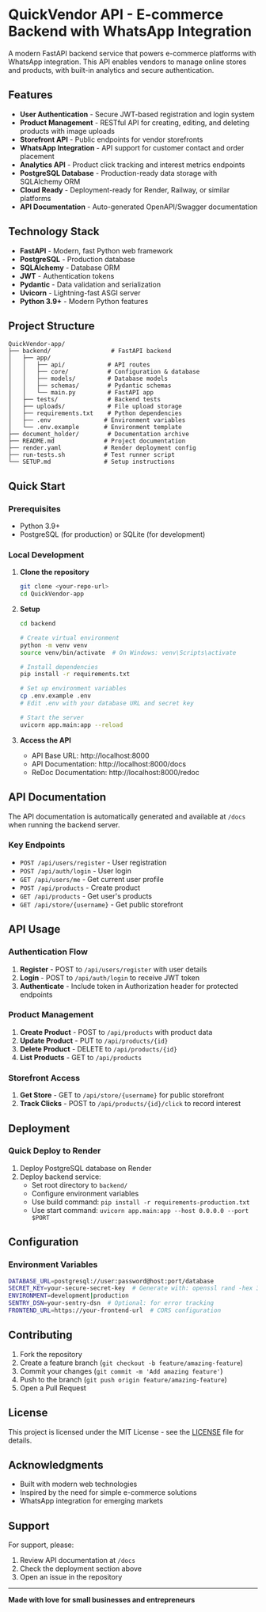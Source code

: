 # QuickVendor API - E-commerce Backend with WhatsApp Integration

A modern FastAPI backend service that powers e-commerce platforms with WhatsApp integration. This API enables vendors to manage online stores and products, with built-in analytics and secure authentication.

## Features

- **User Authentication** - Secure JWT-based registration and login system
- **Product Management** - RESTful API for creating, editing, and deleting products with image uploads
- **Storefront API** - Public endpoints for vendor storefronts
- **WhatsApp Integration** - API support for customer contact and order placement
- **Analytics API** - Product click tracking and interest metrics endpoints
- **PostgreSQL Database** - Production-ready data storage with SQLAlchemy ORM
- **Cloud Ready** - Deployment-ready for Render, Railway, or similar platforms
- **API Documentation** - Auto-generated OpenAPI/Swagger documentation

## Technology Stack

- **FastAPI** - Modern, fast Python web framework
- **PostgreSQL** - Production database
- **SQLAlchemy** - Database ORM
- **JWT** - Authentication tokens
- **Pydantic** - Data validation and serialization
- **Uvicorn** - Lightning-fast ASGI server
- **Python 3.9+** - Modern Python features

## Project Structure

```
QuickVendor-app/
├── backend/                 # FastAPI backend
│   ├── app/
│   │   ├── api/            # API routes
│   │   ├── core/           # Configuration & database
│   │   ├── models/         # Database models
│   │   ├── schemas/        # Pydantic schemas
│   │   └── main.py         # FastAPI app
│   ├── tests/              # Backend tests
│   ├── uploads/            # File upload storage
│   ├── requirements.txt    # Python dependencies
│   ├── .env               # Environment variables
│   └── .env.example       # Environment template
├── document_holder/        # Documentation archive
├── README.md              # Project documentation
├── render.yaml            # Render deployment config
├── run-tests.sh           # Test runner script
└── SETUP.md               # Setup instructions
```

## Quick Start

### Prerequisites
- Python 3.9+
- PostgreSQL (for production) or SQLite (for development)

### Local Development

1. **Clone the repository**
   ```bash
   git clone <your-repo-url>
   cd QuickVendor-app
   ```

2. **Setup**
   ```bash
   cd backend
   
   # Create virtual environment
   python -m venv venv
   source venv/bin/activate  # On Windows: venv\Scripts\activate
   
   # Install dependencies
   pip install -r requirements.txt
   
   # Set up environment variables
   cp .env.example .env
   # Edit .env with your database URL and secret key
   
   # Start the server
   uvicorn app.main:app --reload
   ```

3. **Access the API**
   - API Base URL: http://localhost:8000
   - API Documentation: http://localhost:8000/docs
   - ReDoc Documentation: http://localhost:8000/redoc

## API Documentation

The API documentation is automatically generated and available at `/docs` when running the backend server.

### Key Endpoints
- `POST /api/users/register` - User registration
- `POST /api/auth/login` - User login
- `GET /api/users/me` - Get current user profile
- `POST /api/products` - Create product
- `GET /api/products` - Get user's products
- `GET /api/store/{username}` - Get public storefront

## API Usage

### Authentication Flow
1. **Register** - POST to `/api/users/register` with user details
2. **Login** - POST to `/api/auth/login` to receive JWT token
3. **Authenticate** - Include token in Authorization header for protected endpoints

### Product Management
1. **Create Product** - POST to `/api/products` with product data
2. **Update Product** - PUT to `/api/products/{id}` 
3. **Delete Product** - DELETE to `/api/products/{id}`
4. **List Products** - GET to `/api/products`

### Storefront Access
1. **Get Store** - GET to `/api/store/{username}` for public storefront
2. **Track Clicks** - POST to `/api/products/{id}/click` to record interest

## Deployment

### Quick Deploy to Render
1. Deploy PostgreSQL database on Render
2. Deploy backend service:
   - Set root directory to `backend/`
   - Configure environment variables
   - Use build command: `pip install -r requirements-production.txt`
   - Use start command: `uvicorn app.main:app --host 0.0.0.0 --port $PORT`

## Configuration

### Environment Variables
```bash
DATABASE_URL=postgresql://user:password@host:port/database
SECRET_KEY=your-secure-secret-key  # Generate with: openssl rand -hex 32
ENVIRONMENT=development|production
SENTRY_DSN=your-sentry-dsn  # Optional: for error tracking
FRONTEND_URL=https://your-frontend-url  # CORS configuration
```

## Contributing

1. Fork the repository
2. Create a feature branch (`git checkout -b feature/amazing-feature`)
3. Commit your changes (`git commit -m 'Add amazing feature'`)
4. Push to the branch (`git push origin feature/amazing-feature`)
5. Open a Pull Request

## License

This project is licensed under the MIT License - see the [LICENSE](LICENSE) file for details.

## Acknowledgments

- Built with modern web technologies
- Inspired by the need for simple e-commerce solutions
- WhatsApp integration for emerging markets

## Support

For support, please:
1. Review API documentation at `/docs`
2. Check the deployment section above
3. Open an issue in the repository

---

**Made with love for small businesses and entrepreneurs**